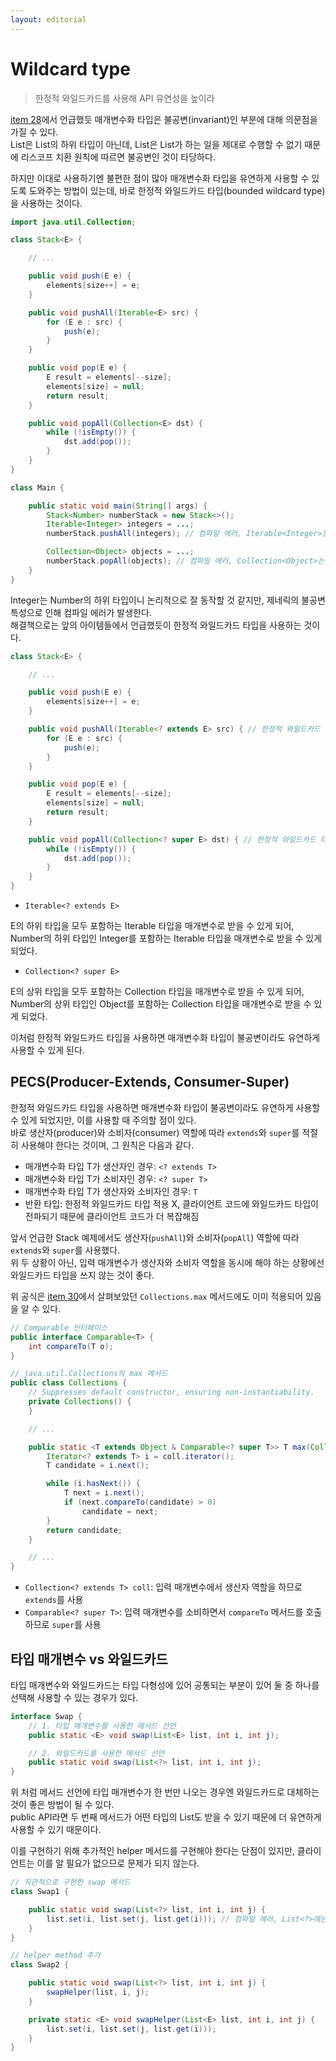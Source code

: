 ```yaml
---
layout: editorial
---
```


# Wildcard type

> 한정적 와일드카드를 사용해 API 유연성을 높이라

[item 28](item28.md)에서 언급했듯 매개변수화 타입은 불공변(invariant)인 부분에 대해 의문점을 가질 수 있다.  
List<String>은 List<Object>의 하위 타입이 아닌데, List<String>은 List<Object>가 하는 일을 제대로 수행할 수 없기 때문에 리스코프 치환 원칙에 따르면 불공변인 것이 타당하다.

하지만 이대로 사용하기엔 불편한 점이 많아 매개변수화 타입을 유연하게 사용할 수 있도록 도와주는 방법이 있는데, 바로 한정적 와일드카드 타입(bounded wildcard type)을 사용하는 것이다.

```java
import java.util.Collection;

class Stack<E> {

    // ...

    public void push(E e) {
        elements[size++] = e;
    }

    public void pushAll(Iterable<E> src) {
        for (E e : src) {
            push(e);
        }
    }

    public void pop(E e) {
        E result = elements[--size];
        elements[size] = null;
        return result;
    }

    public void popAll(Collection<E> dst) {
        while (!isEmpty()) {
            dst.add(pop());
        }
    }
}

class Main {

    public static void main(String[] args) {
        Stack<Number> numberStack = new Stack<>();
        Iterable<Integer> integers = ...;
        numberStack.pushAll(integers); // 컴파일 에러, Iterable<Integer>는 Iterable<Number>의 하위 타입이 아님

        Collection<Object> objects = ...;
        numberStack.popAll(objects); // 컴파일 에러, Collection<Object>는 Collection<Number>의 하위 타입이 아님
    }
}
```

Integer는 Number의 하위 타입이니 논리적으로 잘 동작할 것 같지만, 제네릭의 불공변 특성으로 인해 컴파일 에러가 발생한다.  
해결책으로는 앞의 아이템들에서 언급했듯이 한정적 와일드카드 타입을 사용하는 것이다.

```java
class Stack<E> {

    // ...

    public void push(E e) {
        elements[size++] = e;
    }

    public void pushAll(Iterable<? extends E> src) { // 한정적 와일드카드 타입 적용
        for (E e : src) {
            push(e);
        }
    }

    public void pop(E e) {
        E result = elements[--size];
        elements[size] = null;
        return result;
    }

    public void popAll(Collection<? super E> dst) { // 한정적 와일드카드 타입 적용
        while (!isEmpty()) {
            dst.add(pop());
        }
    }
}
```

- `Iterable<? extends E>`

E의 하위 타입을 모두 포함하는 Iterable 타입을 매개변수로 받을 수 있게 되어, Number의 하위 타입인 Integer를 포함하는 Iterable 타입을 매개변수로 받을 수 있게 되었다.

- `Collection<? super E>`

E의 상위 타입을 모두 포함하는 Collection 타입을 매개변수로 받을 수 있게 되어, Number의 상위 타입인 Object를 포함하는 Collection 타입을 매개변수로 받을 수 있게 되었다.

이처럼 한정적 와일드카드 타입을 사용하면 매개변수화 타입이 불공변이라도 유연하게 사용할 수 있게 된다.

## PECS(Producer-Extends, Consumer-Super)

한정적 와일드카드 타입을 사용하면 매개변수화 타입이 불공변이라도 유연하게 사용할 수 있게 되었지만, 이를 사용할 때 주의할 점이 있다.  
바로 생산자(producer)와 소비자(consumer) 역할에 따라 `extends`와 `super`를 적절히 사용해야 한다는 것이며, 그 원칙은 다음과 같다.

- 매개변수화 타입 T가 생산자인 경우: `<? extends T>`
- 매개변수화 타입 T가 소비자인 경우: `<? super T>`
- 매개변수화 타입 T가 생산자와 소비자인 경우: `T`
- 반환 타입: 한정적 와일드카드 타입 적용 X, 클라이언트 코드에 와일드카드 타입이 전파되기 때문에 클라이언트 코드가 더 복잡해짐

앞서 언급한 Stack 예제에서도 생산자(`pushAll`)와 소비자(`popAll`) 역할에 따라 `extends`와 `super`를 사용했다.  
위 두 상황이 아닌, 입력 매개변수가 생산자와 소비자 역할을 동시에 해야 하는 상황에선 와일드카드 타입을 쓰지 않는 것이 좋다.

위 공식은 [item 30](item30.md)에서 살펴보았던 `Collections.max` 메서드에도 이미 적용되어 있음을 알 수 있다.

```java
// Comparable 인터페이스
public interface Comparable<T> {
    int compareTo(T o);
}

// java.util.Collections의 max 메서드
public class Collections {
    // Suppresses default constructor, ensuring non-instantiability.
    private Collections() {
    }

    // ...

    public static <T extends Object & Comparable<? super T>> T max(Collection<? extends T> coll) {
        Iterator<? extends T> i = coll.iterator();
        T candidate = i.next();

        while (i.hasNext()) {
            T next = i.next();
            if (next.compareTo(candidate) > 0)
                candidate = next;
        }
        return candidate;
    }

    // ...
}
```

- `Collection<? extends T> coll`: 입력 매개변수에서 생산자 역할을 하므로 `extends`를 사용
- `Comparable<? super T>`: 입력 매개변수를 소비하면서 `compareTo` 메서드를 호출하므로 `super`를 사용

## 타입 매개변수 vs 와일드카드

타입 매개변수와 와일드카드는 타입 다형성에 있어 공통되는 부분이 있어 둘 중 하나를 선택해 사용할 수 있는 경우가 있다.

```java
interface Swap {
    // 1. 타입 매개변수를 사용한 메서드 선언
    public static <E> void swap(List<E> list, int i, int j);

    // 2. 와일드카드를 사용한 메서드 선언
    public static void swap(List<?> list, int i, int j);
}
```

위 처럼 메서드 선언에 타입 매개변수가 한 번만 나오는 경우엔 와일드카드로 대체하는 것이 좋은 방법이 될 수 있다.  
public API라면 두 번째 메서드가 어떤 타입의 List도 받을 수 있기 때문에 더 유연하게 사용할 수 있기 때문이다.

이를 구현하기 위해 추가적인 helper 메서드를 구현해야 한다는 단점이 있지만, 클라이언트는 이를 알 필요가 없으므로 문제가 되지 않는다.

```java
// 직관적으로 구현한 swap 메서드
class Swap1 {

    public static void swap(List<?> list, int i, int j) {
        list.set(i, list.set(j, list.get(i))); // 컴파일 에러, List<?>에는 null 외에는 어떤 값도 넣을 수 없음
    }
}

// helper method 추가
class Swap2 {

    public static void swap(List<?> list, int i, int j) {
        swapHelper(list, i, j);
    }

    private static <E> void swapHelper(List<E> list, int i, int j) {
        list.set(i, list.set(j, list.get(i)));
    }
}
```
